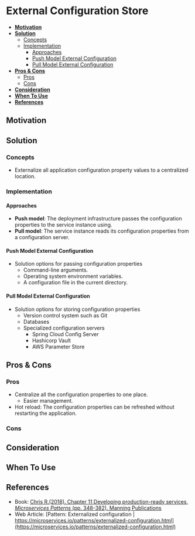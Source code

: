 # External Configuration Store

- [**Motivation**](#motivation)
- [**Solution**](#solution)
   - [Concepts](#concepts)
   - [Implementation](#implementation)
      - [Approaches](#approaches)
      - [Push Model External Configuration](#push-model-external-configuration)
      - [Pull Model External Configuration](#pull-model-external-configuration)
- [**Pros & Cons**](#pros--cons)
   - [Pros](#pros)
   - [Cons](#cons)
- [**Consideration**](#consideration)
- [**When To Use**](#when-to-use)
- [**References**](#references)

## Motivation

## Solution
### Concepts
- Externalize all application configuration property values to a centralized location.

### Implementation
#### Approaches
- **Push model**: The deployment infrastructure passes the configuration properties to the service instance using.
- **Pull model**: The service instance reads its configuration properties from a configuration server.

#### Push Model External Configuration
- Solution options for passing configuration properties
   - Command-line arguments.
   - Operating system environment variables.
   - A configuration file in the current directory.

#### Pull Model External Configuration
- Solution options for storing configuration properties
   - Version control system such as Git
   - Databases
   - Specialized configuration servers
      - Spring Cloud Config Server
      - Hashicorp Vault
      - AWS Parameter Store

## Pros & Cons
### Pros
- Centralize all the configuration properties to one place.
   - Easier management.
- Hot reload: The configuration properties can be refreshed without restarting the application.

### Cons

## Consideration
## When To Use
## References
- Book: [Chris R.(2018). Chapter 11 Developing production-ready services, *Microservices Patterns* (pp. 348-382). Manning Publications](https://www.manning.com/books/microservices-patterns)
- Web Article: [Pattern: Externalized configuration | https://microservices.io/patterns/externalized-configuration.html](https://microservices.io/patterns/externalized-configuration.html)
